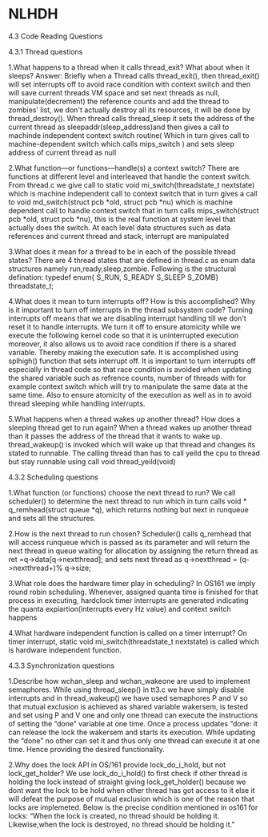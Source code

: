 # NLHDH
4.3 Code Reading Questions

4.3.1 Thread questions

1.What happens to a thread when it calls thread_exit? What about when it sleeps?
Answer: Briefly when a Thread calls thread_exit(), then thread_exit() will set interrupts off to avoid race condition with context switch and then will save current threads VM space and set next threads as null, manipulate(decrement) the reference counts and add the thread to zombies' list, we don't actually destroy all its resources, it will be done by thread_destroy(). When thread calls thread_sleep it sets the address of the current thread as sleepaddr(sleep_address)and then gives a call to machinde independent context switch routine( Which in turn gives call to machine-dependent switch which calls mips_switch ) and sets sleep address of current thread as null 

2.What function—​or functions—​handle(s) a context switch?
There are functions at different level and interleaved that handle the context switch. From thread.c we give call to static void mi_switch(threadstate_t nextstate) which is machine independent call to context switch that in turn gives a call to void md_switch(struct pcb *old, struct pcb *nu) which is machine dependent call to handle context switch that in turn calls mips_switch(struct pcb *old, struct pcb *nu), this is the real function at system level that actually does the switch. At each level data structures such as data references and current thread and stack, interrupt are manipulated 

3.What does it mean for a thread to be in each of the possible thread states?
There are 4 thread states that are defined in thread.c as enum data structures namely run,ready,sleep,zombie. Following is the structural defination: typedef enum{ S_RUN, S_READY S_SLEEP S_ZOMB} threadstate_t; 

4.What does it mean to turn interrupts off? How is this accomplished? Why is it important to turn off interrupts in the thread subsystem code?
Turning interrupts off means that we are disabling interrupt handling till we don't reset it to handle interrupts. We turn it off to ensure atomicity while we execute the following kernel code so that it is uninterrupted execution moreover, it also allows us to avoid race condition if there is a shared variable. Thereby making the execution safe. It is accomplished using splhigh() function that sets interrupt off. It is important to turn interrupts off especially in thread code so that race condition is avoided when updating the shared variable such as refrence counts, number of threads with for example context switch which will try to manipulate the same data at the same time. Also to ensure atomicity of the execution as well as in to avoid thread sleeping while handling interrupts. 

5.What happens when a thread wakes up another thread? How does a sleeping thread get to run again?
When a thread wakes up another thread than it passes the address of the thread that it wants to wake up. thread_wakeup() is invoked which will wake up that thread and changes its stated to runnable. The calling thread than has to call yeild the cpu to thread but stay runnable using call void thread_yeild(void) 

4.3.2 Scheduling questions

1.What function (or functions) choose the next thread to run?
We call scheduler() to determine the next thread to run which in turn calls void * q_remhead(struct queue *q), which returns nothing but next in runqueue and sets all the structures.

2.How is the next thread to run chosen?
Scheduler() calls q_remhead that will access runqueue which is passed as its parameter and will return the next thread in queue waiting for allocation by assigning the return thread as ret =q->data[q->nextthread]; and sets next thread as q->nextthread = (q->nextthread+)% q->size;

3.What role does the hardware timer play in scheduling?
In OS161 we imply round robin scheduling. Whenever, assigned quanta time is finished for that process in executing, hardclock timer interrupts are generated indicating the quanta expiartion(interrupts every Hz value) and context switch happens

4.What hardware independent function is called on a timer interrupt?
On timer interrupt, static void mi_switch(threadstate_t nextstate) is called which is hardware independent function. 

4.3.3 Synchronization questions

1.Describe how wchan_sleep and wchan_wakeone are used to implement semaphores.
While using thread_sleep() in tt3.c we have simply disable interrupts and in thread_wakeup() we have used semaphores P and V so that mutual exclusion is achieved as shared variable wakersem, is tested and set using P and V one and only one thread can execute the instructions of setting the “done” variable at one time. Once a process updates “done: it can release the lock the wakersem and starts its execution. While updating the “done” no other can set it and thus only one thread can execute it at one time. Hence providing the desired functionality.

2.Why does the lock API in OS/161 provide lock_do_i_hold, but not lock_get_holder?
We use lock_do_i_hold() to first check if other thread is holding the lock instead of straight giving lock_get_holder() because we dont want the lock to be hold when other thread has got access to it else it will defeat the purpose of mutual exclusion which is one of the reason that locks are implemeted. Below is the precise condition mentioned in os161 for locks: “When the lock is created, no thread should be holding it. Likewise,when the lock is destroyed, no thread should be holding it.”
